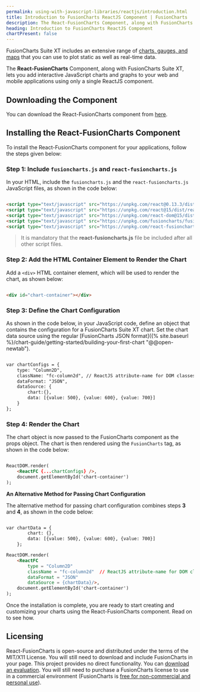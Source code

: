```yaml
---
permalink: using-with-javascript-libraries/reactjs/introduction.html
title: Introduction to FusionCharts ReactJS Component | FusionCharts
description: The React-FusionCharts Component, along with FusionCharts Suite XT, lets you add interactive JavaScript charts and graphs to your web and mobile applications
heading: Introduction to FusionCharts ReactJS Component
chartPresent: false
---
```


FusionCharts Suite XT includes an extensive range of [charts, gauges, and maps](http://www.fusioncharts.com/charts/) that you can use to plot static as well as real-time data.

The __React-FusionCharts__ Component, along with FusionCharts Suite XT, lets you add interactive JavaScript charts and graphs to your web and mobile applications using only a single ReactJS component.

## Downloading the Component

You can download the React-FusionCharts component from [here](http://www.fusioncharts.com/reactjs-charts/).

## Installing the React-FusionCharts Component

To install the React-FusionCharts component for your applications, follow the steps given below:

### Step 1: Include `fusioncharts.js` and `react-fusioncharts.js`

In your HTML, include the `fusioncharts.js` and the `react-fusioncharts.js` JavaScript files, as shown in the code below:

```html

<script type="text/javascript" src="https://unpkg.com/react@0.13.3/dist/JSXTransformer.js"></script>
<script type="text/javascript" src="https://unpkg.com/react@15/dist/react.min.js"></script>
<script type="text/javascript" src="https://unpkg.com/react-dom@15/dist/react-dom.min.js"></script>
<script type="text/javascript" src="https://unpkg.com/fusioncharts/fusioncharts.js"></script>
<script type="text/javascript" src="https://unpkg.com/react-fusioncharts/dist/react-fusioncharts.js"></script>

```

>  It is mandatory that the __react-fusioncharts.js__ file be included after all other script files. </p>

### Step 2: Add the HTML Container Element to Render the Chart

Add a `<div>` HTML container element, which will be used to render the chart, as shown below:

```html

<div id="chart-container"></div>

```

### Step 3: Define the Chart Configuration

As shown in the code below, in your JavaScript code, define an object that contains the configuration for a FusionCharts Suite XT chart. Set the chart data source using the regular [FusionCharts JSON format]({% site.baseurl %}/chart-guide/getting-started/building-your-first-chart "@@open-newtab").

```html

var chartConfigs = {
    type: "Column2D",
    className: "fc-column2d", // ReactJS attribute-name for DOM classes
    dataFormat: "JSON",
    dataSource: {
        chart:{},
        data: [{value: 500}, {value: 600}, {value: 700}]
    }
};

```

### Step 4: Render the Chart

The chart object is now passed to the FusionCharts component as the props object. The chart is then rendered using the `FusionCharts` tag, as shown in the code below:

```html

ReactDOM.render(
    <ReactFC {...chartConfigs} />,
    document.getElementById('chart-container')
);

```

__An Alternative Method for Passing Chart Configuration__

The alternative method for passing chart configuration combines steps __3__ and __4__, as shown in the code below:

```html

var chartData = {
        chart: {},
        data: [{value: 500}, {value: 600}, {value: 700}]
    };

ReactDOM.render(
    <ReactFC
        type = "Column2D"
        className = "fc-column2d"  // ReactJS attribute-name for DOM classes
        dataFormat = "JSON"
        dataSource = {chartData}/>,
    document.getElementById('chart-container')
);

```


Once the installation is complete, you are ready to start creating and customizing your charts using the React-FusionCharts component. Read on to see how.

## Licensing
> 
React-FusionCharts is open-source and distributed under the terms of the MIT/X11 License. You will still need to download and include FusionCharts in your page. This project provides no direct functionality. You can [download an evaluation](http://www.fusioncharts.com/download/). You will still need to purchase a FusionCharts license to use in a commercial environment (FusionCharts is [free for non-commercial and personal use](http://www.fusioncharts.com/download/free/)).
</p>